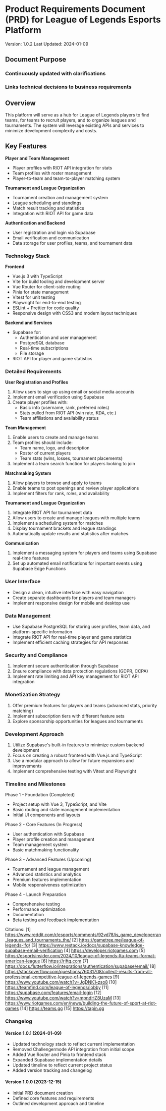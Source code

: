 # Product Requirements Document (PRD) for League of Legends Esports Platform
Version: 1.0.2
Last Updated: 2024-01-09

## Document Purpose
### Continuously updated with clarifications
### Links technical decisions to business requirements

## Overview

This platform will serve as a hub for League of Legends players to find teams, for teams to recruit players, and to organize leagues and tournaments. The system will leverage existing APIs and services to minimize development complexity and costs.

## Key Features

**Player and Team Management**

- Player profiles with RIOT API integration for stats
- Team profiles with roster management
- Player-to-team and team-to-player matching system

**Tournament and League Organization**

- Tournament creation and management system
- League scheduling and standings
- Match result tracking and statistics
- Integration with RIOT API for game data

**Authentication and Backend**

- User registration and login via Supabase
- Email verification and communication
- Data storage for user profiles, teams, and tournament data

### Technology Stack

**Frontend**
- Vue.js 3 with TypeScript
- Vite for build tooling and development server
- Vue Router for client-side routing
- Pinia for state management
- Vitest for unit testing
- Playwright for end-to-end testing
- ESLint + Prettier for code quality
- Responsive design with CSS3 and modern layout techniques

**Backend and Services**
- Supabase for:
  - Authentication and user management
  - PostgreSQL database
  - Real-time subscriptions
  - File storage
- RIOT API for player and game statistics

### Detailed Requirements

**User Registration and Profiles**

1. Allow users to sign up using email or social media accounts
2. Implement email verification using Supabase
3. Create player profiles with:
   - Basic info (username, rank, preferred roles)
   - Stats pulled from RIOT API (win rate, KDA, etc.)
   - Team affiliations and availability status

**Team Management**

1. Enable users to create and manage teams
2. Team profiles should include:
   - Team name, logo, and description
   - Roster of current players
   - Team stats (wins, losses, tournament placements)
3. Implement a team search function for players looking to join

**Matchmaking System**

1. Allow players to browse and apply to teams
2. Enable teams to post openings and review player applications
3. Implement filters for rank, roles, and availability

**Tournament and League Organization**

1. Integrate RIOT API for tournament data
2. Allow users to create and manage leagues with multiple teams
3. Implement a scheduling system for matches
4. Display tournament brackets and league standings
5. Automatically update results and statistics after matches

**Communication**

1. Implement a messaging system for players and teams using Supabase real-time features
2. Set up automated email notifications for important events using Supabase Edge Functions

### User Interface

- Design a clean, intuitive interface with easy navigation
- Create separate dashboards for players and team managers
- Implement responsive design for mobile and desktop use

### Data Management

- Use Supabase PostgreSQL for storing user profiles, team data, and platform-specific information
- Integrate RIOT API for real-time player and game statistics
- Implement efficient caching strategies for API responses

### Security and Compliance

1. Implement secure authentication through Supabase
2. Ensure compliance with data protection regulations (GDPR, CCPA)
3. Implement rate limiting and API key management for RIOT API integration

### Monetization Strategy

1. Offer premium features for players and teams (advanced stats, priority matching)
2. Implement subscription tiers with different feature sets
3. Explore sponsorship opportunities for leagues and tournaments

### Development Approach

1. Utilize Supabase's built-in features to minimize custom backend development
2. Focus on creating a robust frontend with Vue.js and TypeScript
3. Use a modular approach to allow for future expansions and improvements
4. Implement comprehensive testing with Vitest and Playwright

### Timeline and Milestones

Phase 1 - Foundation (Completed)
- Project setup with Vue 3, TypeScript, and Vite
- Basic routing and state management implementation
- Initial UI components and layouts

Phase 2 - Core Features (In Progress)
- User authentication with Supabase
- Player profile creation and management
- Team management system
- Basic matchmaking functionality

Phase 3 - Advanced Features (Upcoming)
- Tournament and league management
- Advanced statistics and analytics
- Premium features implementation
- Mobile responsiveness optimization

Phase 4 - Launch Preparation
- Comprehensive testing
- Performance optimization
- Documentation
- Beta testing and feedback implementation

Citations:
[1] https://www.reddit.com/r/esports/comments/92vd78/is_game_developerran_leagues_and_tournaments_the/
[2] https://gametree.me/league-of-legends-lfg/
[3] https://www.restack.io/docs/supabase-knowledge-supabase-email-verification
[4] https://developer.riotgames.com
[5] https://esportsinsider.com/2024/10/league-of-legends-lta-teams-format-american-league
[6] https://riftq.com
[7] https://docs.flutterflow.io/integrations/authentication/supabase/email/
[8] https://stackoverflow.com/questions/76031708/collect-results-from-all-professional-competitive-league-of-legends-games
[9] https://www.youtube.com/watch?v=JgDNK1-zso8
[10] https://teamfind.com/league-of-legends/lobby
[11] https://supabase.com/features/email-login
[12] https://www.youtube.com/watch?v=mpndHZ8UzaM
[13] https://www.riotgames.com/en/news/building-the-future-of-sport-at-riot-games
[14] https://teams.gg
[15] https://tapin.gg

### Changelog

#### Version 1.0.1 (2024-01-09)
- Updated technology stack to reflect current implementation
- Removed Challengermode API integration from initial scope
- Added Vue Router and Pinia to frontend stack
- Expanded Supabase implementation details
- Updated timeline to reflect current project status
- Added version tracking and changelog

#### Version 1.0.0 (2023-12-15)
- Initial PRD document creation
- Defined core features and requirements
- Outlined development approach and timeline
